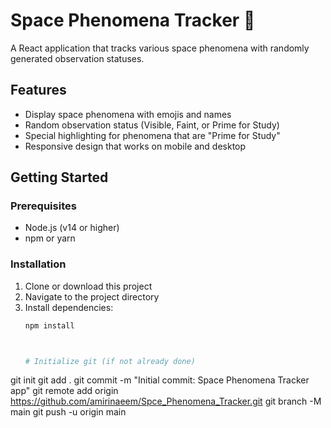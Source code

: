 # Space Phenomena Tracker 🌠

A React application that tracks various space phenomena with randomly generated observation statuses.

## Features

- Display space phenomena with emojis and names
- Random observation status (Visible, Faint, or Prime for Study)
- Special highlighting for phenomena that are "Prime for Study"
- Responsive design that works on mobile and desktop

## Getting Started

### Prerequisites

- Node.js (v14 or higher)
- npm or yarn

### Installation

1. Clone or download this project
2. Navigate to the project directory
3. Install dependencies:
   ```bash
   npm install



   # Initialize git (if not already done)
git init
git add .
git commit -m "Initial commit: Space Phenomena Tracker app"
git remote add origin https://github.com/amirinaeem/Spce_Phenomena_Tracker.git
git branch -M main
git push -u origin main